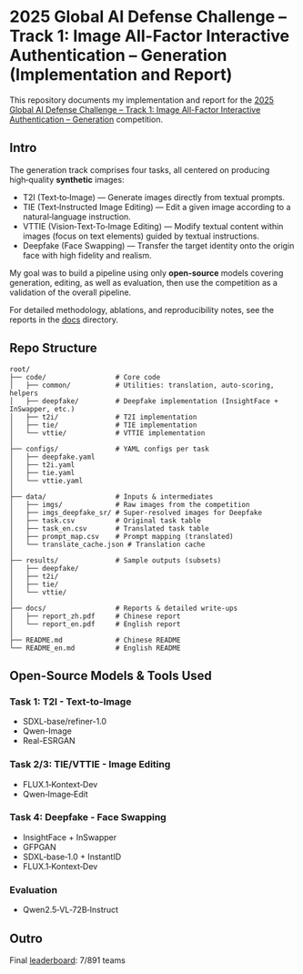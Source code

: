 # 2025 Global AI Defense Challenge – Track 1: Image All-Factor Interactive Authentication – Generation (Implementation and Report)

This repository documents my implementation and report for the [2025 Global AI Defense Challenge – Track 1: Image All-Factor Interactive Authentication – Generation](https://tianchi.aliyun.com/competition/entrance/532389/information) competition.

## Intro
The generation track comprises four tasks, all centered on producing high‑quality **synthetic** images:
- T2I (Text‑to‑Image) — Generate images directly from textual prompts.
- TIE (Text‑Instructed Image Editing) — Edit a given image according to a natural‑language instruction.
- VTTIE (Vision‑Text‑To‑Image Editing) — Modify textual content within images (focus on text elements) guided by textual instructions.
- Deepfake (Face Swapping) — Transfer the target identity onto the origin face with high fidelity and realism.

My goal was to build a pipeline using only **open‑source** models covering generation, editing, as well as evaluation, then use the competition as a validation of the overall pipeline.

For detailed methodology, ablations, and reproducibility notes, see the reports in the [docs](./docs) directory.

## Repo Structure
```text
root/
├── code/                 # Core code
│   ├── common/           # Utilities: translation, auto-scoring, helpers
│   ├── deepfake/         # Deepfake implementation (InsightFace + InSwapper, etc.)
│   ├── t2i/              # T2I implementation
│   ├── tie/              # TIE implementation
│   └── vttie/            # VTTIE implementation
│
├── configs/              # YAML configs per task
│   ├── deepfake.yaml
│   ├── t2i.yaml
│   ├── tie.yaml
│   └── vttie.yaml
│
├── data/                 # Inputs & intermediates
│   ├── imgs/             # Raw images from the competition
│   ├── imgs_deepfake_sr/ # Super-resolved images for Deepfake
│   ├── task.csv          # Original task table
│   ├── task_en.csv       # Translated task table
│   ├── prompt_map.csv    # Prompt mapping (translated)
│   └── translate_cache.json # Translation cache
│
├── results/              # Sample outputs (subsets)
│   ├── deepfake/
│   ├── t2i/
│   ├── tie/
│   └── vttie/
│
├── docs/                 # Reports & detailed write-ups
│   ├── report_zh.pdf     # Chinese report
│   └── report_en.pdf     # English report
│
├── README.md             # Chinese README
└── README_en.md          # English README
```

## Open-Source Models & Tools Used
### Task 1: T2I - Text-to-Image
- SDXL-base/refiner-1.0
- Qwen-Image
- Real-ESRGAN

### Task 2/3: TIE/VTTIE - Image Editing
- FLUX.1‑Kontext‑Dev
- Qwen‑Image‑Edit

### Task 4: Deepfake - Face Swapping
- InsightFace + InSwapper
- GFPGAN
- SDXL‑base‑1.0 + InstantID
- FLUX.1‑Kontext‑Dev

### Evaluation
- Qwen2.5‑VL‑72B‑Instruct

## Outro
Final [leaderboard](https://tianchi.aliyun.com/competition/entrance/532389/rankingList): 7/891 teams